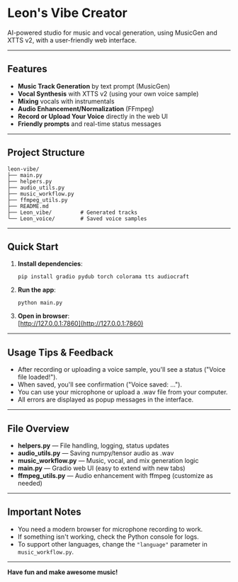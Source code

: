 # Leon's Vibe Creator

AI-powered studio for music and vocal generation, using MusicGen and XTTS v2, with a user-friendly web interface.

---

## Features

- **Music Track Generation** by text prompt (MusicGen)
- **Vocal Synthesis** with XTTS v2 (using your own voice sample)
- **Mixing** vocals with instrumentals
- **Audio Enhancement/Normalization** (FFmpeg)
- **Record or Upload Your Voice** directly in the web UI
- **Friendly prompts** and real-time status messages

---

## Project Structure

```
leon-vibe/
├── main.py
├── helpers.py
├── audio_utils.py
├── music_workflow.py
├── ffmpeg_utils.py
├── README.md
├── Leon_vibe/         # Generated tracks
└── Leon_voice/        # Saved voice samples
```

---

## Quick Start

1. **Install dependencies**:

   ```
   pip install gradio pydub torch colorama tts audiocraft
   ```

2. **Run the app**:

   ```
   python main.py
   ```

3. **Open in browser**:  
   [http://127.0.0.1:7860](http://127.0.0.1:7860)

---

## Usage Tips & Feedback

- After recording or uploading a voice sample, you'll see a status ("Voice file loaded!").
- When saved, you'll see confirmation ("Voice saved: ...").
- You can use your microphone or upload a .wav file from your computer.
- All errors are displayed as popup messages in the interface.

---

## File Overview

- **helpers.py** — File handling, logging, status updates
- **audio_utils.py** — Saving numpy/tensor audio as .wav
- **music_workflow.py** — Music, vocal, and mix generation logic
- **main.py** — Gradio web UI (easy to extend with new tabs)
- **ffmpeg_utils.py** — Audio enhancement with ffmpeg (customize as needed)

---

## Important Notes

- You need a modern browser for microphone recording to work.
- If something isn't working, check the Python console for logs.
- To support other languages, change the `"language"` parameter in `music_workflow.py`.

---

**Have fun and make awesome music!**
